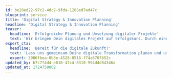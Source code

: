 ```yaml
---
id: be28ed22-97c2-4dc2-9fda-1288ed7ad47c
blueprint: service
title: 'Digital Strategy & Innovation Planning'
headline: 'Digital Strategy & Innovation Planning'
teaser:
  headline: 'Erfolgreiche Planung und Umsetzung digitaler Projekte'
  text: 'Wir bringen Dein digitales Projekt auf Erfolgskurs. Durch eine gründliche Analyse Deiner Bedürfnisse und maßgeschneiderte Strategien sorgen wir dafür, dass Du Deine Ziele effizient und innovativ erreichst und langfristig erfolgreich bleibst.'
expert_cta:
  headline: 'Bereit für die digitale Zukunft?'
  text: 'Lass uns gemeinsam Deine digitale Transformation planen und umsetzen. Kontaktiere uns für ein unverbindliches Beratungsgespräch und entdecke, wie wir Dir helfen können, Deine Ziele zu erreichen.'
  expert: 3986fbea-0b3e-4528-8516-f74a6767652c
updated_by: b7c7f4d4-e810-47c4-8310-994d4d84346a
updated_at: 1724758002
---
```

